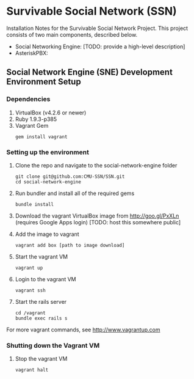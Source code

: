 # Survivable Social Network (SSN)

Installation Notes for the Survivable Social Network Project.  This project consists of two main 
components, described below.

+ Social Networking Engine: [TODO: provide a high-level description]
+ AsteriskPBX:

## Social Network Engine (SNE) Development Environment Setup

### Dependencies
1. VirtualBox (v4.2.6 or newer)
2. Ruby 1.9.3-p385
3. Vagrant Gem
	```
	gem install vagrant
	```

### Setting up the environment
1. Clone the repo and navigate to the social-network-engine folder

	```
	git clone git@github.com:CMU-SSN/SSN.git
	cd social-network-engine
	```	

2. Run bundler and install all of the required gems

	```
	bundle install
	```

3. Download the vagrant VirtualBox image from http://goo.gl/PxXLn (requires Google Apps login) [TODO: host this somewhere public]

4. Add the image to vagrant

	```
	vagrant add box [path to image download]
	```

5. Start the vagrant VM

	```
	vagrant up
	```

6. Login to the vagrant VM

	```
	vagrant ssh
	```

7. Start the rails server

	```
	cd /vagrant
	bundle exec rails s
	```

For more vagrant commands, see http://www.vagrantup.com

	
### Shutting down the Vagrant VM

1.  Stop the vagrant VM

	```
	vagrant halt
	```
